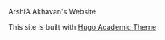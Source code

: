ArshiA Akhavan's Website.

This site is built with [Hugo Academic Theme](https://github.com/wowchemy/starter-hugo-academic)


